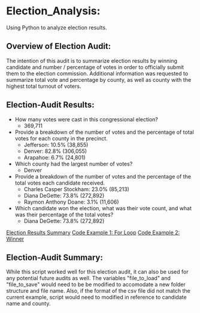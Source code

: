 # Election_Analysis:
Using Python to analyze election results.

## Overview of Election Audit:
The intention of this audit is to summarize election results by winning candidate and number / percentage of votes in order to officially submit them to the election commission.  Additional information was requested to summarize total vote and percentage by county, as well as county with the highest total turnout of voters.

## Election-Audit Results:
* How many votes were cast in this congressional election?
    * 369,711
* Provide a breakdown of the number of votes and the percentage of total votes for each county in the precinct.
    * Jefferson: 10.5% (38,855)
    * Denver: 82.8% (306,055)
    * Arapahoe: 6.7% (24,801)
* Which county had the largest number of votes?
    * Denver
* Provide a breakdown of the number of votes and the percentage of the total votes each candidate received.
    * Charles Casper Stockham: 23.0% (85,213)
    * Diana DeGette: 73.8% (272,892)
    * Raymon Anthony Doane: 3.1% (11,606)
* Which candidate won the election, what was their vote count, and what was their percentage of the total votes?
    * Diana DeGette: 73.8% (272,892)

[Election Results Summary](https://github.com/tonyferri/Election_Analysis/blob/main/Resources/election_results_txt_file.png)
[Code Example 1: For Loop](https://github.com/tonyferri/Election_Analysis/blob/main/Resources/code_forloop_county.png)
[Code Example 2: Winner](https://github.com/tonyferri/Election_Analysis/blob/main/Resources/code_winner.png)

## Election-Audit Summary:
While this script worked well for this election audit, it can also be used for any potential future audits as well.  The variables "file_to_load" and "file_to_save" would need to be be modified to accomodate a new folder structure and file name.  Also, if the format of the csv file did not match the current example, script would need to modified in reference to candidate name and county.